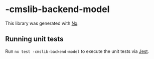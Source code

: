 # -cmslib-backend-model

This library was generated with [Nx](https://nx.dev).

## Running unit tests

Run `nx test -cmslib-backend-model` to execute the unit tests via [Jest](https://jestjs.io).
